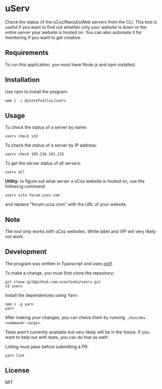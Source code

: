 # uServ

Check the status of the uCoz/Narod/uWeb servers from the CLI. This tool is useful if you want to find out whether only your website is down or the entire server your website is hosted on. You can also automate it for monitoring if you want to get creative.

## Requirements

To run this application, you must have Node.js and npm installed.

## Installation

Use npm to install the program:

```sh
npm i -g @jozsefsallai/userv
```

## Usage

To check the status of a server by name:

```
userv check s32
```

To check the status of a server by IP address:

```
userv check 195.216.243.232
```

To get the server status of all servers:

```
userv all
```

**Utility:** to figure out what server a uCoz website is hosted on, use the following command:

```
userv site forum.ucoz.com
```

and replace "forum.ucoz.com" with the URL of your website.

## Note

The tool only works with uCoz websites. White label and VIP will very likely not work.

## Development

The program was written in Typescript and uses [oclif](https://oclif.io/).

To make a change, you must first clone the repository:

```
git clone git@github.com:ucoztaska/userv.git
cd userv
```

Install the dependencies using Yarn:

```
npm i -g yarn
yarn
```

After making your changes, you can check them by running `./bin/dev <command> <args>`.

Tests aren't currently available but very likely will be in the future. If you want to help out with tests, you can do that as well!

Linting must pass before submitting a PR:

```
yarn lint
```

## License

MIT
